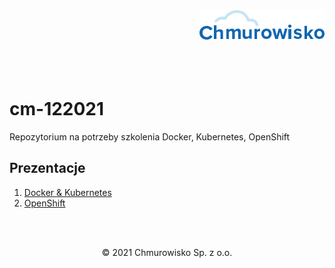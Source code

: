 <img src="./img/logo.png" alt="Chmurowisko logo" width="200" align="right">
<br><br>
<br><br>
<br><br>

# cm-122021

Repozytorium na potrzeby szkolenia Docker, Kubernetes, OpenShift

## Prezentacje

1. [Docker & Kubernetes](./docker_kubernetes.pdf)
1. [OpenShift](./openshift.pdf)

<br><br>

<center><p>&copy; 2021 Chmurowisko Sp. z o.o.<p></center>